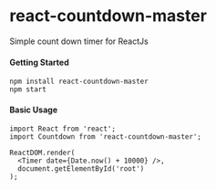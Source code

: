 # react-countdown-master
Simple count down timer for ReactJs

#### Getting Started
```
npm install react-countdown-master
npm start
```
#### Basic Usage
```
import React from 'react';
import Countdown from 'react-countdown-master';

ReactDOM.render(
  <Timer date={Date.now() + 10000} />,
  document.getElementById('root')
);
```

